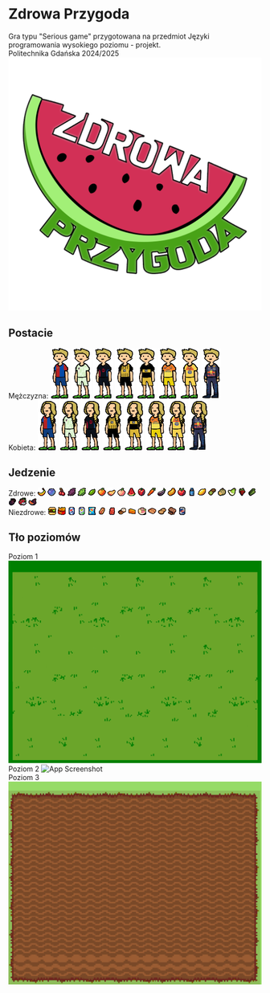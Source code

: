 # Zdrowa Przygoda
Gra typu "Serious game" przygotowana na przedmiot Języki programowania wysokiego poziomu - projekt.
<br>Politechnika Gdańska 2024/2025
![Logo](https://raw.githubusercontent.com/chummyDD/ZdrowaPrzygoda/refs/heads/main/src/logo.png)
## Postacie
Mężczyzna: 
![App Screenshot](https://raw.githubusercontent.com/chummyDD/ZdrowaPrzygoda/refs/heads/main/src/Postac1.png)
![App Screenshot](https://raw.githubusercontent.com/chummyDD/ZdrowaPrzygoda/refs/heads/main/src/Postac2.png)
![App Screenshot](https://raw.githubusercontent.com/chummyDD/ZdrowaPrzygoda/refs/heads/main/src/Postac3.png)
![App Screenshot](https://raw.githubusercontent.com/chummyDD/ZdrowaPrzygoda/refs/heads/main/src/Postac4.png)
![App Screenshot](https://raw.githubusercontent.com/chummyDD/ZdrowaPrzygoda/refs/heads/main/src/Postac5.png)
![App Screenshot](https://raw.githubusercontent.com/chummyDD/ZdrowaPrzygoda/refs/heads/main/src/Postac6.png)
![App Screenshot](https://raw.githubusercontent.com/chummyDD/ZdrowaPrzygoda/refs/heads/main/src/Postac7.png)
![App Screenshot](https://raw.githubusercontent.com/chummyDD/ZdrowaPrzygoda/refs/heads/main/src/Postac8.png)
<br>
Kobieta: 
![App Screenshot](https://raw.githubusercontent.com/chummyDD/ZdrowaPrzygoda/refs/heads/main/src/Postac9.png)
![App Screenshot](https://raw.githubusercontent.com/chummyDD/ZdrowaPrzygoda/refs/heads/main/src/Postac10.png)
![App Screenshot](https://raw.githubusercontent.com/chummyDD/ZdrowaPrzygoda/refs/heads/main/src/Postac11.png)
![App Screenshot](https://raw.githubusercontent.com/chummyDD/ZdrowaPrzygoda/refs/heads/main/src/Postac12.png)
![App Screenshot](https://raw.githubusercontent.com/chummyDD/ZdrowaPrzygoda/refs/heads/main/src/Postac13.png)
![App Screenshot](https://raw.githubusercontent.com/chummyDD/ZdrowaPrzygoda/refs/heads/main/src/Postac14.png)
![App Screenshot](https://raw.githubusercontent.com/chummyDD/ZdrowaPrzygoda/refs/heads/main/src/Postac15.png)
![App Screenshot](https://raw.githubusercontent.com/chummyDD/ZdrowaPrzygoda/refs/heads/main/src/Postac16.png)
## Jedzenie
Zdrowe:
![App Screenshot](https://raw.githubusercontent.com/chummyDD/ZdrowaPrzygoda/refs/heads/main/src/Food1.png)
![App Screenshot](https://raw.githubusercontent.com/chummyDD/ZdrowaPrzygoda/refs/heads/main/src/Food2.png)
![App Screenshot](https://raw.githubusercontent.com/chummyDD/ZdrowaPrzygoda/refs/heads/main/src/Food3.png)
![App Screenshot](https://raw.githubusercontent.com/chummyDD/ZdrowaPrzygoda/refs/heads/main/src/Food4.png)
![App Screenshot](https://raw.githubusercontent.com/chummyDD/ZdrowaPrzygoda/refs/heads/main/src/Food5.png)
![App Screenshot](https://raw.githubusercontent.com/chummyDD/ZdrowaPrzygoda/refs/heads/main/src/Food6.png)
![App Screenshot](https://raw.githubusercontent.com/chummyDD/ZdrowaPrzygoda/refs/heads/main/src/Food7.png)
![App Screenshot](https://raw.githubusercontent.com/chummyDD/ZdrowaPrzygoda/refs/heads/main/src/Food8.png)
![App Screenshot](https://raw.githubusercontent.com/chummyDD/ZdrowaPrzygoda/refs/heads/main/src/Food9.png)
![App Screenshot](https://raw.githubusercontent.com/chummyDD/ZdrowaPrzygoda/refs/heads/main/src/Food10.png)
![App Screenshot](https://raw.githubusercontent.com/chummyDD/ZdrowaPrzygoda/refs/heads/main/src/Food11.png)
![App Screenshot](https://raw.githubusercontent.com/chummyDD/ZdrowaPrzygoda/refs/heads/main/src/Food12.png)
![App Screenshot](https://raw.githubusercontent.com/chummyDD/ZdrowaPrzygoda/refs/heads/main/src/Food13.png)
![App Screenshot](https://raw.githubusercontent.com/chummyDD/ZdrowaPrzygoda/refs/heads/main/src/Food14.png)
![App Screenshot](https://raw.githubusercontent.com/chummyDD/ZdrowaPrzygoda/refs/heads/main/src/Food15.png)
![App Screenshot](https://raw.githubusercontent.com/chummyDD/ZdrowaPrzygoda/refs/heads/main/src/Food16.png)
![App Screenshot](https://raw.githubusercontent.com/chummyDD/ZdrowaPrzygoda/refs/heads/main/src/Food17.png)
![App Screenshot](https://raw.githubusercontent.com/chummyDD/ZdrowaPrzygoda/refs/heads/main/src/Food18.png)
![App Screenshot](https://raw.githubusercontent.com/chummyDD/ZdrowaPrzygoda/refs/heads/main/src/Food19.png)
![App Screenshot](https://raw.githubusercontent.com/chummyDD/ZdrowaPrzygoda/refs/heads/main/src/Food20.png)
![App Screenshot](https://raw.githubusercontent.com/chummyDD/ZdrowaPrzygoda/refs/heads/main/src/Food21.png)
![App Screenshot](https://raw.githubusercontent.com/chummyDD/ZdrowaPrzygoda/refs/heads/main/src/Food22.png)
![App Screenshot](https://raw.githubusercontent.com/chummyDD/ZdrowaPrzygoda/refs/heads/main/src/Food23.png)
![App Screenshot](https://raw.githubusercontent.com/chummyDD/ZdrowaPrzygoda/refs/heads/main/src/Food24.png)
![App Screenshot](https://raw.githubusercontent.com/chummyDD/ZdrowaPrzygoda/refs/heads/main/src/Food25.png)
<br>
Niezdrowe:
![App Screenshot](https://raw.githubusercontent.com/chummyDD/ZdrowaPrzygoda/refs/heads/main/src/JunkFood1.png)
![App Screenshot](https://raw.githubusercontent.com/chummyDD/ZdrowaPrzygoda/refs/heads/main/src/JunkFood2.png)
![App Screenshot](https://raw.githubusercontent.com/chummyDD/ZdrowaPrzygoda/refs/heads/main/src/JunkFood3.png)
![App Screenshot](https://raw.githubusercontent.com/chummyDD/ZdrowaPrzygoda/refs/heads/main/src/JunkFood4.png)
![App Screenshot](https://raw.githubusercontent.com/chummyDD/ZdrowaPrzygoda/refs/heads/main/src/JunkFood5.png)
![App Screenshot](https://raw.githubusercontent.com/chummyDD/ZdrowaPrzygoda/refs/heads/main/src/JunkFood6.png)
![App Screenshot](https://raw.githubusercontent.com/chummyDD/ZdrowaPrzygoda/refs/heads/main/src/JunkFood7.png)
![App Screenshot](https://raw.githubusercontent.com/chummyDD/ZdrowaPrzygoda/refs/heads/main/src/JunkFood8.png)
![App Screenshot](https://raw.githubusercontent.com/chummyDD/ZdrowaPrzygoda/refs/heads/main/src/JunkFood9.png)
![App Screenshot](https://raw.githubusercontent.com/chummyDD/ZdrowaPrzygoda/refs/heads/main/src/JunkFood10.png)
![App Screenshot](https://raw.githubusercontent.com/chummyDD/ZdrowaPrzygoda/refs/heads/main/src/JunkFood11.png)
![App Screenshot](https://raw.githubusercontent.com/chummyDD/ZdrowaPrzygoda/refs/heads/main/src/JunkFood12.png)
![App Screenshot](https://raw.githubusercontent.com/chummyDD/ZdrowaPrzygoda/refs/heads/main/src/JunkFood13.png)
![App Screenshot](https://raw.githubusercontent.com/chummyDD/ZdrowaPrzygoda/refs/heads/main/src/JunkFood14.png)
## Tło poziomów
Poziom 1
![App Screenshot](https://raw.githubusercontent.com/chummyDD/ZdrowaPrzygoda/refs/heads/main/src/Tlo1.png)
<br>
Poziom 2
![App Screenshot](https://raw.githubusercontent.com/chummyDD/ZdrowaPrzygoda/refs/heads/main/src/Tlo2.png)
<br>
Poziom 3
![App Screenshot](https://raw.githubusercontent.com/chummyDD/ZdrowaPrzygoda/refs/heads/main/src/Tlo3.png)
